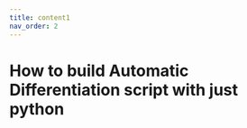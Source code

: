 ```yaml
---
title: content1
nav_order: 2
---
```

<script type="text/javascript" id="MathJax-script" async src="https://cdn.jsdelivr.net/npm/mathjax@3/es5/tex-mml-chtml.js"> </script> <script> MathJax = { tex: { inlineMath: [['$', '$'], ['\\(', '\\)']], displayMath: [['$$', '$$'], ['\\[', '\\]']] } }; </script>
# How to build Automatic Differentiation script with just python
